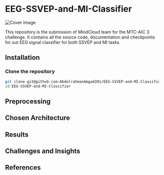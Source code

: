# EEG-SSVEP-and-MI-Classifier
![Cover Image](images/cover.jpg)

This repository is the submission of MindCloud team for the MTC-AIC 3 challenge. It contains all the source code, documentation and checkpoints for out EEG signal classifier for both SSVEP and MI tasks.

## Installation
### Clone the repository
```bash
git clone git@github.com:AbdelrahmanAmgad201/EEG-SSVEP-and-MI-Classifier.git
cd EEG-SSVEP-and-MI-Classifier
```

## Preprocessing
## Chosen Architecture
## Results
## Challenges and Insights
## References

